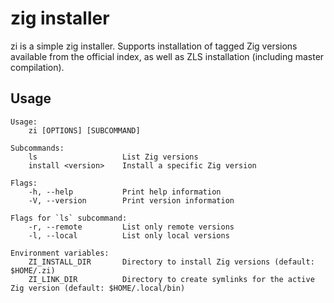 # zig installer

zi is a simple zig installer. Supports installation of tagged Zig versions available from
the official index, as well as ZLS installation (including master compilation).

## Usage

```
Usage:
    zi [OPTIONS] [SUBCOMMAND]

Subcommands:
    ls                   List Zig versions
    install <version>    Install a specific Zig version

Flags:
    -h, --help           Print help information
    -V, --version        Print version information

Flags for `ls` subcommand:
    -r, --remote         List only remote versions
    -l, --local          List only local versions

Environment variables:
    ZI_INSTALL_DIR       Directory to install Zig versions (default: $HOME/.zi)
    ZI_LINK_DIR          Directory to create symlinks for the active Zig version (default: $HOME/.local/bin)
```

